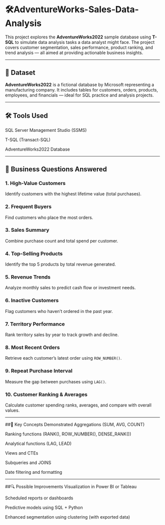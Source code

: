 
# 🛠️AdventureWorks-Sales-Data-Analysis

This project explores the **AdventureWorks2022** sample database using **T-SQL** to simulate data analysis tasks a  data analyst might face. The project covers customer segmentation, sales performance, product ranking, and trend analysis — all aimed at providing actionable business insights.

---

## 📁 Dataset

**AdventureWorks2022** is a fictional database by Microsoft representing a manufacturing company. It includes tables for customers, orders, products, employees, and financials — ideal for SQL practice and analysis projects.

---
## 🛠️ Tools Used
 SQL Server Management Studio (SSMS)

 T-SQL (Transact-SQL)

 AdventureWorks2022 Database
 
---
## 🎯 Business Questions Answered

### 1. High-Value Customers  
Identify customers with the highest lifetime value (total purchases).

### 2. Frequent Buyers  
Find customers who place the most orders.

### 3. Sales Summary  
Combine purchase count and total spend per customer.

### 4. Top-Selling Products  
Identify the top 5 products by total revenue generated.

### 5. Revenue Trends  
Analyze monthly sales to predict cash flow or investment needs.

### 6. Inactive Customers  
Flag customers who haven’t ordered in the past year.

### 7. Territory Performance  
Rank territory sales by year to track growth and decline.

### 8. Most Recent Orders  
Retrieve each customer’s latest order using `ROW_NUMBER()`.

### 9. Repeat Purchase Interval  
Measure the gap between purchases using `LAG()`.

### 10. Customer Ranking & Averages  
Calculate customer spending ranks, averages, and compare with overall values.

---

##📌 Key Concepts Demonstrated
Aggregations (SUM, AVG, COUNT)

Ranking functions (RANK(), ROW_NUMBER(), DENSE_RANK())

Analytical functions (LAG, LEAD)

Views and CTEs

Subqueries and JOINS

Date filtering and formatting

--- 
##🔍 Possible Improvements
Visualization in Power BI or Tableau

Scheduled reports or dashboards

Predictive models using SQL + Python

Enhanced segmentation using clustering (with exported data)
